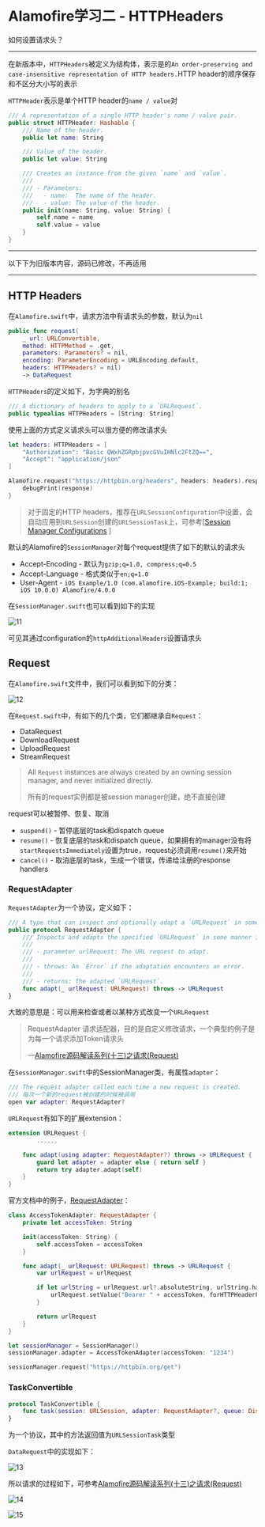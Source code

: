 # Alamofire学习二 - HTTPHeaders

如何设置请求头？

--------

在新版本中，`HTTPHeaders`被定义为结构体，表示是的`An order-preserving and case-insensitive representation of HTTP headers.`HTTP header的顺序保存和不区分大小写的表示

`HTTPHeader`表示是单个HTTP header的`name / value`对

```swift
/// A representation of a single HTTP header's name / value pair.
public struct HTTPHeader: Hashable {
    /// Name of the header.
    public let name: String

    /// Value of the header.
    public let value: String

    /// Creates an instance from the given `name` and `value`.
    ///
    /// - Parameters:
    ///   - name:  The name of the header.
    ///   - value: The value of the header.
    public init(name: String, value: String) {
        self.name = name
        self.value = value
    }
}
```



------

以下下为旧版本内容，源码已修改，不再适用

-----



## HTTP Headers

在`Alamofire.swift`中，请求方法中有请求头的参数，默认为`nil`

```swift
public func request(
    _ url: URLConvertible,
    method: HTTPMethod = .get,
    parameters: Parameters? = nil,
    encoding: ParameterEncoding = URLEncoding.default,
    headers: HTTPHeaders? = nil)
    -> DataRequest
```

`HTTPHeaders`的定义如下，为字典的别名

```swift
/// A dictionary of headers to apply to a `URLRequest`.
public typealias HTTPHeaders = [String: String]
```

使用上面的方式定义请求头可以很方便的修改请求头

```swift
let headers: HTTPHeaders = [
    "Authorization": "Basic QWxhZGRpbjpvcGVuIHNlc2FtZQ==",
    "Accept": "application/json"
]

Alamofire.request("https://httpbin.org/headers", headers: headers).responseJSON { response in
    debugPrint(response)
}
```

> 对于固定的HTTP headers，推荐在`URLSessionConfiguration`中设置，会自动应用到`URLSession`创建的`URLSessionTask`上，可参考[[Session Manager Configurations](https://github.com/Alamofire/Alamofire/blob/master/Documentation/AdvancedUsage.md#session-manager) ]

默认的Alamofire的`SessionManager`对每个request提供了如下的默认的请求头

+ Accept-Encoding - 默认为`gzip;q=1.0, compress;q=0.5`
+ Accept-Language - 格式类似于`en;q=1.0`
+ User-Agent - `iOS Example/1.0 (com.alamofire.iOS-Example; build:1; iOS 10.0.0) Alamofire/4.0.0`

在`SessionManager.swift`也可以看到如下的实现

![11](https://github.com/winfredzen/iOS-Basic/blob/master/%E7%BD%91%E7%BB%9C/images/11.png)

可见其通过configuration的`httpAdditionalHeaders`设置请求头



## Request

在`Alamofire.swift`文件中，我们可以看到如下的分类：

![12](https://github.com/winfredzen/iOS-Basic/blob/master/%E7%BD%91%E7%BB%9C/images/12.png)

在`Request.swift`中，有如下的几个类，它们都继承自`Request`：

+ DataRequest
+ DownloadRequest
+ UploadRequest
+ StreamRequest

> All `Request` instances are always created by an owning session manager, and never initialized directly.
>
> 所有的request实例都是被session manager创建，绝不直接创建

request可以被暂停、恢复、取消

+ `suspend()` - 暂停底层的task和dispatch queue
+ `resume()` - 恢复底层的task和dispatch queue，如果拥有的manager没有将`startRequestsImmediately`设置为true，request必须调用`resume()`来开始
+ `cancel()` - 取消底层的task，生成一个错误，传递给注册的response handlers



### RequestAdapter

`RequestAdapter`为一个协议，定义如下：

```swift
/// A type that can inspect and optionally adapt a `URLRequest` in some manner if necessary.
public protocol RequestAdapter {
    /// Inspects and adapts the specified `URLRequest` in some manner if necessary and returns the result.
    ///
    /// - parameter urlRequest: The URL request to adapt.
    ///
    /// - throws: An `Error` if the adaptation encounters an error.
    ///
    /// - returns: The adapted `URLRequest`.
    func adapt(_ urlRequest: URLRequest) throws -> URLRequest
}
```

大致的意思是：可以用来检查或者以某种方式改变一个`URLRequest`

> RequestAdapter 请求适配器，目的是自定义修改请求，一个典型的例子是为每一个请求添加Token请求头
>
> —[Alamofire源码解读系列(十三)之请求(Request)](https://www.jianshu.com/p/823926f35396)

在`SessionManager.swift`中的SessionManager类，有属性`adapter`：

```swift
/// The request adapter called each time a new request is created.
/// 每次一个新的request被创建的时候被调用
open var adapter: RequestAdapter?
```

`URLRequest`有如下的扩展extension：

```swift
extension URLRequest {
		......

    func adapt(using adapter: RequestAdapter?) throws -> URLRequest {
        guard let adapter = adapter else { return self }
        return try adapter.adapt(self)
    }
}
```



官方文档中的例子，[RequestAdapter](https://github.com/Alamofire/Alamofire/blob/master/Documentation/AdvancedUsage.md#requestadapter)：

```swift
class AccessTokenAdapter: RequestAdapter {
    private let accessToken: String

    init(accessToken: String) {
        self.accessToken = accessToken
    }

    func adapt(_ urlRequest: URLRequest) throws -> URLRequest {
        var urlRequest = urlRequest

        if let urlString = urlRequest.url?.absoluteString, urlString.hasPrefix("https://httpbin.org") {
            urlRequest.setValue("Bearer " + accessToken, forHTTPHeaderField: "Authorization")
        }

        return urlRequest
    }
}
```

```swift
let sessionManager = SessionManager()
sessionManager.adapter = AccessTokenAdapter(accessToken: "1234")

sessionManager.request("https://httpbin.org/get")
```



### TaskConvertible

```swift
protocol TaskConvertible {
    func task(session: URLSession, adapter: RequestAdapter?, queue: DispatchQueue) throws -> URLSessionTask
}
```

为一个协议，其中的方法返回值为`URLSessionTask`类型

`DataRequest`中的实现如下：

![13](https://github.com/winfredzen/iOS-Basic/blob/master/%E7%BD%91%E7%BB%9C/images/13.png)

所以请求的过程如下，可参考[Alamofire源码解读系列(十三)之请求(Request)](https://www.jianshu.com/p/823926f35396)

![14](https://github.com/winfredzen/iOS-Basic/blob/master/%E7%BD%91%E7%BB%9C/images/14.png)

![15](https://github.com/winfredzen/iOS-Basic/blob/master/%E7%BD%91%E7%BB%9C/images/15.png)





























